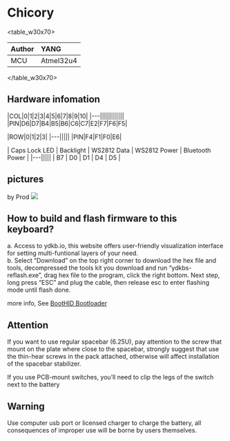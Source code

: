 # Chicory

<table_w30x70>

|Author |YANG |
|:--- |:--- |
|MCU|Atmel32u4|

</table_w30x70>

## Hardware infomation

|COL|0|1|2|3|4|5|6|7|8|9|10|
|---||||||||||||
|PIN|D6|D7|B4|B5|B6|C6|C7|E2|F7|F6|F5|

|ROW|0|1|2|3|
|---|||||
|PIN|F4|F1|F0|E6|

| Caps Lock LED | Backlight | WS2812 Data | WS2812 Power | Bluetooth Power |
|---|||||
| B7 | D0 | D1 | D4 | D5 |

## pictures
by Prod
![](assets/chicory-01.jpg?660)



## How to build and flash firmware to this keyboard?

a. Access to ydkb.io, this website offers user-friendly visualization interface for setting multi-funtional layers of your need.  
b. Select “Download” on the top right corner to download the hex file and tools, decompressed the tools kit you download and run “ydkbs-reflash.exe”, drag hex file to the program, click the right bottom. Next step, long press “ESC” and plug the cable, then release esc to enter flashing mode until flash done.

more info, See [BootHID Bootloader](/en/bootloader/boothid)

## Attention

If you want to use regular spacebar (6.25U), pay attention to the screw that mount on the plate where close to the spacebar, strongly suggest that use the thin-hear screws in the pack attached, otherwise will affect installation of the spacebar stabilizer.

If you use PCB-mount switches, you’ll need to clip the legs of the switch next to the battery


## Warning

Use computer usb port or licensed charger to charge the battery, all consequences of improper use will be borne by users themselves.

